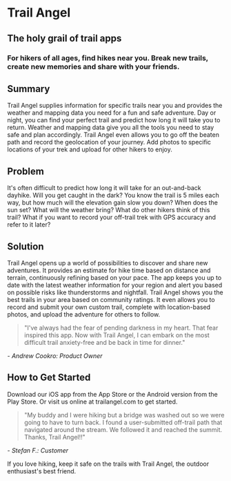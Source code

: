 # Trail Angel #
 
## The holy grail of trail apps ##

### For hikers of all ages, find hikes near you.  Break new trails, create new memories and share with your friends. ###
   

## Summary ##
  Trail Angel supplies information for specific trails near you and provides the weather and mapping data you need for a fun and safe adventure.  Day or night, you can find your perfect trail and predict how long it will take you to return.  Weather and mapping data give you all the tools you need to stay safe and plan accordingly.  Trail Angel even allows you to go off the beaten path and record the geolocation of your journey.  Add photos to specific locations of your trek and upload for other hikers to enjoy.

## Problem ##
  It's often difficult to predict how long it will take for an out-and-back dayhike.  Will you get caught in the dark?  You know the trail is 5 miles each way, but how much will the elevation gain slow you down?  When does the sun set?  What will the weather bring?  What do other hikers think of this trail?  What if you want to record your off-trail trek with GPS accuracy and refer to it later?  

## Solution ##
  Trail Angel opens up a world of possibilities to discover and share new adventures.  It provides an estimate for hike time based on distance and terrain, continuously refining based on your pace.  The app keeps you up to date with the latest weather information for your region and alert you based on possible risks like thunderstorms and nightfall.  Trail Angel shows you the best trails in your area based on community ratings.  It even allows you to record and submit your own custom trail, complete with location-based photos, and upload the adventure for others to follow.

>"I've always had the fear of pending darkness in my heart.  That fear inspired this app.  Now with Trail Angel, I can embark on the most difficult trail anxiety-free and be back in time for dinner."

*- Andrew Cookro: Product Owner* 

## How to Get Started ##
  Download our iOS app from the App Store or the Android version from the Play Store.  Or visit us online at trailangel.com to get started. 

>"My buddy and I were hiking but a bridge was washed out so we were going to have to turn back.  I found a user-submitted off-trail path that navigated around the stream.  We followed it and reached the summit.  Thanks, Trail Angel!!"

*- Stefan F.: Customer*

If you love hiking, keep it safe on the trails with Trail Angel, the outdoor enthusiast's best friend.